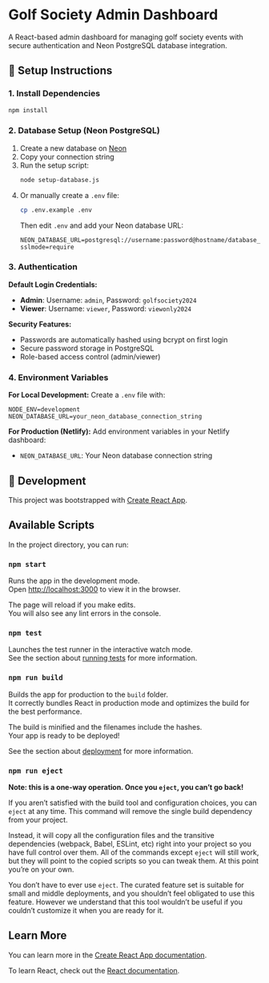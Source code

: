 # Golf Society Admin Dashboard

A React-based admin dashboard for managing golf society events with secure authentication and Neon PostgreSQL database integration.

## 🔧 Setup Instructions

### 1. Install Dependencies
```bash
npm install
```

### 2. Database Setup (Neon PostgreSQL)

1. Create a new database on [Neon](https://neon.tech)
2. Copy your connection string
3. Run the setup script:
   ```bash
   node setup-database.js
   ```
4. Or manually create a `.env` file:
   ```bash
   cp .env.example .env
   ```
   Then edit `.env` and add your Neon database URL:
   ```
   NEON_DATABASE_URL=postgresql://username:password@hostname/database_name?sslmode=require
   ```

### 3. Authentication

**Default Login Credentials:**
- **Admin**: Username: `admin`, Password: `golfsociety2024`
- **Viewer**: Username: `viewer`, Password: `viewonly2024`

**Security Features:**
- Passwords are automatically hashed using bcrypt on first login
- Secure password storage in PostgreSQL
- Role-based access control (admin/viewer)

### 4. Environment Variables

**For Local Development:**
Create a `.env` file with:
```
NODE_ENV=development
NEON_DATABASE_URL=your_neon_database_connection_string
```

**For Production (Netlify):**
Add environment variables in your Netlify dashboard:
- `NEON_DATABASE_URL`: Your Neon database connection string

## 🚀 Development

This project was bootstrapped with [Create React App](https://github.com/facebook/create-react-app).

## Available Scripts

In the project directory, you can run:

### `npm start`

Runs the app in the development mode.\
Open [http://localhost:3000](http://localhost:3000) to view it in the browser.

The page will reload if you make edits.\
You will also see any lint errors in the console.

### `npm test`

Launches the test runner in the interactive watch mode.\
See the section about [running tests](https://facebook.github.io/create-react-app/docs/running-tests) for more information.

### `npm run build`

Builds the app for production to the `build` folder.\
It correctly bundles React in production mode and optimizes the build for the best performance.

The build is minified and the filenames include the hashes.\
Your app is ready to be deployed!

See the section about [deployment](https://facebook.github.io/create-react-app/docs/deployment) for more information.

### `npm run eject`

**Note: this is a one-way operation. Once you `eject`, you can’t go back!**

If you aren’t satisfied with the build tool and configuration choices, you can `eject` at any time. This command will remove the single build dependency from your project.

Instead, it will copy all the configuration files and the transitive dependencies (webpack, Babel, ESLint, etc) right into your project so you have full control over them. All of the commands except `eject` will still work, but they will point to the copied scripts so you can tweak them. At this point you’re on your own.

You don’t have to ever use `eject`. The curated feature set is suitable for small and middle deployments, and you shouldn’t feel obligated to use this feature. However we understand that this tool wouldn’t be useful if you couldn’t customize it when you are ready for it.

## Learn More

You can learn more in the [Create React App documentation](https://facebook.github.io/create-react-app/docs/getting-started).

To learn React, check out the [React documentation](https://reactjs.org/).

